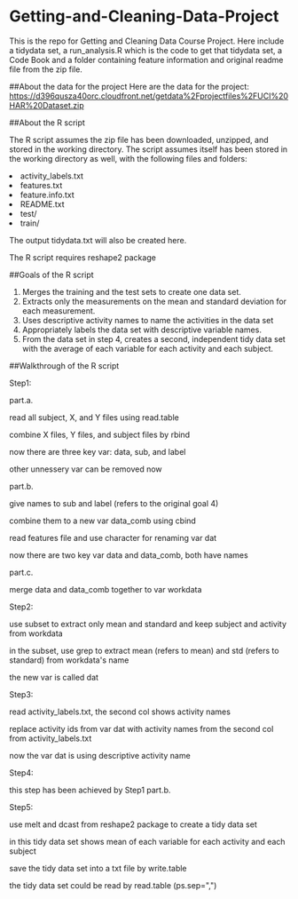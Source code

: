 # Getting-and-Cleaning-Data-Project
This is the repo for Getting and Cleaning Data Course Project. Here include a tidydata set, a run_analysis.R which is the code to get that tidydata set, a Code Book and a folder containing feature information and original readme file from the zip file.

##About the data for the project 
Here are the data for the project:
https://d396qusza40orc.cloudfront.net/getdata%2Fprojectfiles%2FUCI%20HAR%20Dataset.zip 

##About the R script
<p>The R script assumes the zip file has been downloaded, unzipped, and stored in the working directory. The script assumes itself has been stored in the working directory as well, with the following files and folders: </p>
<li>activity_labels.txt</li>
<li>features.txt</li>
<li>feature.info.txt</li>
<li>README.txt</li>
<li>test/</li>
<li>train/</li>
<p>The output tidydata.txt will also be created here.</p>
<p>The R script requires reshape2 package </p>

##Goals of the R script 
1. Merges the training and the test sets to create one data set.
2. Extracts only the measurements on the mean and standard deviation for each measurement. 
3. Uses descriptive activity names to name the activities in the data set
4. Appropriately labels the data set with descriptive variable names. 
5. From the data set in step 4, creates a second, independent tidy data set with the average of each variable for each activity and each subject.

##Walkthrough of the R script
<p>Step1:</p> 
<p>part.a.</p>
<p>read all subject, X, and Y files using read.table </p>
<p>combine X files, Y files, and subject files by rbind </p>
<p>now there are three key var: data, sub, and label</p>
<p>other unnessery var can be removed now</p>
<p>part.b.</p> 
<p>give names to sub and label (refers to the original goal 4) </p>
<p>combine them to a new var data_comb using cbind </p>
<p>read features file and use character for renaming var dat</p>
<p>now there are two key var data and data_comb, both have names</p> 
<p>part.c. </p>
<p>merge data and data_comb together to var workdata </p>
    
<p>Step2:</p>
<p>use subset to extract only mean and standard and keep subject and activity from workdata</p>
<p>in the subset, use grep to extract mean (refers to mean) and std (refers to standard) from workdata's name</p>
<p>the new var is called dat</p>

<p>Step3: </p>
<p>read activity_labels.txt, the second col shows activity names</p>
<p>replace activity ids from var dat with activity names from the second col from activity_labels.txt </p>
<p>now the var dat is using descriptive activity name</p>

<p>Step4:</p>
<p>this step has been achieved by Step1 part.b.</p>
  
<p>Step5:</p>
<p>use melt and dcast from reshape2 package to create a tidy data set</p>
<p>in this tidy data set shows mean of each variable for each activity and each subject</p>
<p>save the tidy data set into a txt file by write.table</p>
<p>the tidy data set could be read by read.table (ps.sep=",") </p>
